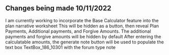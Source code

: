 ## Changes being made 10/11/2022

I am currently working to incorporate the Base Calculator feature into the plan narrative worksheet
This will be hidden as a button, then reveal Plan Payments, Additional payments, and Forgive Amounts. 
The additional payments and forgive amounts will be hidden by default
After entering the calculatable amounts, the generate note button will be used to populate the text box TextBox_186_10301 with the forum type note
